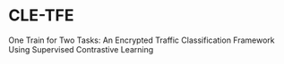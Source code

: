 # CLE-TFE
One Train for Two Tasks: An Encrypted Traffic Classification Framework Using Supervised Contrastive Learning
